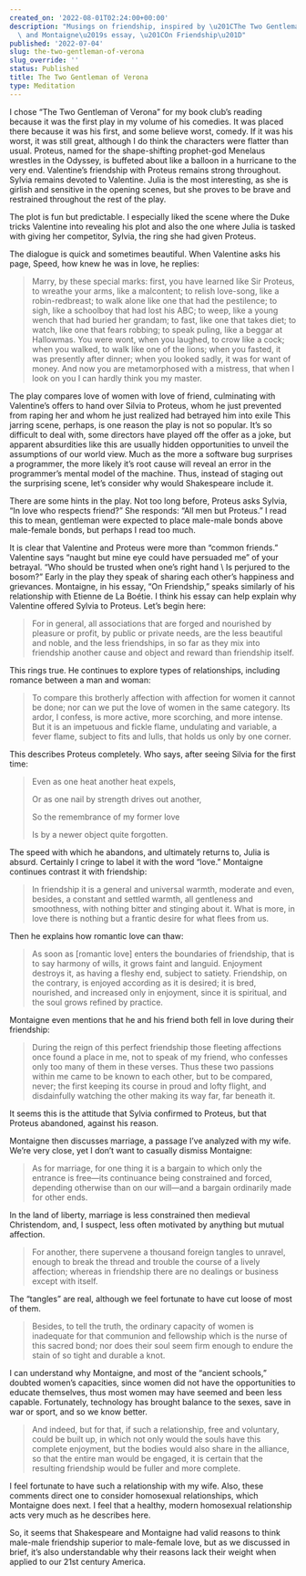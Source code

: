 ```yaml
---
created_on: '2022-08-01T02:24:00+00:00'
description: "Musings on friendship, inspired by \u201CThe Two Gentleman of Verona\u201D\
  \ and Montaigne\u2019s essay, \u201COn Friendship\u201D"
published: '2022-07-04'
slug: the-two-gentleman-of-verona
slug_override: ''
status: Published
title: The Two Gentleman of Verona
type: Meditation
---
```

I chose “The Two Gentleman of Verona” for my book club’s reading because it was the first play in my volume of his comedies. It was placed there because it was his first, and some believe worst, comedy. If it was his worst, it was still great, although I do think the characters were flatter than usual. Proteus, named for the shape-shifting prophet-god Menelaus wrestles in the Odyssey, is buffeted about like a balloon in a hurricane to the very end. Valentine’s friendship with Proteus remains strong throughout. Sylvia remains devoted to Valentine. Julia is the most interesting, as she is girlish and sensitive in the opening scenes, but she proves to be brave and restrained throughout the rest of the play.

The plot is fun but predictable. I especially liked the scene where the Duke tricks Valentine into revealing his plot and also the one where Julia is tasked with giving her competitor, Sylvia, the ring she had given Proteus.

The dialogue is quick and sometimes beautiful. When Valentine asks his page, Speed, how knew he was in love, he replies:

> Marry, by these special marks: first, you have learned like Sir Proteus, to wreathe your arms, like a malcontent; to relish love-song, like a robin-redbreast; to walk alone like one that had the pestilence; to sigh, like a schoolboy that had lost his ABC; to weep, like a young wench that had buried her grandam; to fast, like one that takes diet; to watch, like one that fears robbing; to speak puling, like a beggar at Hallowmas. You were wont, when you laughed, to crow like a cock; when you walked, to walk like one of the lions; when you fasted, it was presently after dinner; when you looked sadly, it was for want of money. And now you are metamorphosed with a mistress, that when I look on you I can hardly think you my master.

The play compares love of women with love of friend, culminating with Valentine’s offers to hand over Silvia to Proteus, whom he just prevented from raping her and whom he just realized had betrayed him into exile This jarring scene, perhaps, is one reason the play is not so popular. It’s so difficult to deal with, some directors have played off the offer as a joke, but apparent absurdities like this are usually hidden opportunities to unveil the assumptions of our world view. Much as the more a software bug surprises a programmer, the more likely it’s root cause will reveal an error in the programmer’s mental model of the machine. Thus, instead of staging out the surprising scene, let’s consider why would Shakespeare include it.

There are some hints in the play. Not too long before, Proteus asks Sylvia, “In love who respects friend?” She responds: “All men but Proteus.” I read this to mean, gentleman were expected to place male-male bonds above male-female bonds, but perhaps I read too much.

It is clear that Valentine and Proteus were more than “common friends.” Valentine says “naught but mine eye could have persuaded me” of your betrayal. “Who should be trusted when one’s right hand \\ Is perjured to the bosom?” Early in the play they speak of sharing each other’s happiness and grievances. Montaigne, in his essay, “On Friendship,” speaks similarly of his relationship with Etienne de La Boétie. I think his essay can help explain why Valentine offered Sylvia to Proteus. Let’s begin here:

> For in general, all associations that are forged and nourished by pleasure or profit, by public or private needs, are the less beautiful and noble, and the less friendships, in so far as they mix into friendship another cause and object and reward than friendship itself.

This rings true. He continues to explore types of relationships, including romance between a man and woman:

> To compare this brotherly affection with affection for women it cannot be done; nor can we put the love of women in the same category. Its ardor, I confess, is more active, more scorching, and more intense. But it is an impetuous and fickle flame, undulating and variable, a fever flame, subject to fits and lulls, that holds us only by one corner.

This describes Proteus completely. Who says, after seeing Silvia for the first time:

> Even as one heat another heat expels,
>
> Or as one nail by strength drives out another,
>
> So the remembrance of my former love
>
> Is by a newer object quite forgotten.

The speed with which he abandons, and ultimately returns to, Julia is absurd. Certainly I cringe to label it with the word “love.” Montaigne continues contrast it with friendship:

> In friendship it is a general and universal warmth, moderate and even, besides, a constant and settled warmth, all gentleness and smoothness, with nothing bitter and stinging about it. What is more, in love there is nothing but a frantic desire for what flees from us.

Then he explains how romantic love can thaw:

> As soon as \[romantic love\] enters the boundaries of friendship, that is to say harmony of wills, it grows faint and languid. Enjoyment destroys it, as having a fleshy end, subject to satiety. Friendship, on the contrary, is enjoyed according as it is desired; it is bred, nourished, and increased only in enjoyment, since it is spiritual, and the soul grows refined by practice.

Montaigne even mentions that he and his friend both fell in love during their friendship:

> During the reign of this perfect friendship those fleeting affections once found a place in me, not to speak of my friend, who confesses only too many of them in these verses. Thus these two passions within me came to be known to each other, but to be compared, never; the first keeping its course in proud and lofty flight, and disdainfully watching the other making its way far, far beneath it.

It seems this is the attitude that Sylvia confirmed to Proteus, but that Proteus abandoned, against his reason.

Montaigne then discusses marriage, a passage I’ve analyzed with my wife. We’re very close, yet I don’t want to casually dismiss Montaigne:

> As for marriage, for one thing it is a bargain to which only the entrance is free—its continuance being constrained and forced, depending otherwise than on our will—and a bargain ordinarily made for other ends.

In the land of liberty, marriage is less constrained then medieval Christendom, and, I suspect, less often motivated by anything but mutual affection.

> For another, there supervene a thousand foreign tangles to unravel, enough to break the thread and trouble the course of a lively affection; whereas in friendship there are no dealings or business except with itself.

The “tangles” are real, although we feel fortunate to have cut loose of most of them.

> Besides, to tell the truth, the ordinary capacity of women is inadequate for that communion and fellowship which is the nurse of this sacred bond; nor does their soul seem firm enough to endure the stain of so tight and durable a knot.

I can understand why Montaigne, and most of the “ancient schools,” doubted women’s capacities, since women did not have the opportunities to educate themselves, thus most women may have seemed and been less capable. Fortunately, technology has brought balance to the sexes, save in war or sport, and so we know better.

> And indeed, but for that, if such a relationship, free and voluntary, could be built up, in which not only would the souls have this complete enjoyment, but the bodies would also share in the alliance, so that the entire man would be engaged, it is certain that the resulting friendship would be fuller and more complete.

I feel fortunate to have such a relationship with my wife. Also, these comments direct one to consider homosexual relationships, which Montaigne does next. I feel that a healthy, modern homosexual relationship acts very much as he describes here.

So, it seems that Shakespeare and Montaigne had valid reasons to think male-male friendship superior to male-female love, but as we discussed in brief, it’s also understandable why their reasons lack their weight when applied to our 21st century America.
